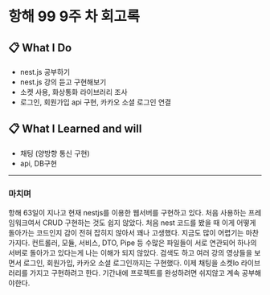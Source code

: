 # 항해 99 9주 차 회고록

## 📋 What I Do
- nest.js 공부하기
- nest.js 강의 듣고 구현해보기
- 소켓 사용, 화상통화 라이브러리 조사 
- 로그인, 회원가입 api 구현, 카카오 소셜 로그인 연결

## 📋 What I Learned and will
- 채팅 (양방향 통신 구현)
- api, DB구현

---

### 마치며
항해 63일이 지나고 현재 nestjs를 이용한 웹서버를 구현하고 있다. 처음 사용하는 프레임워크여서 CRUD 구현하는 것도 쉽지 않았다. 처음 nest 코드를 봤을 때 이게 어떻게 돌아가는 코드인지 감이 전혀 잡히지 않아서 꽤나 고생했다. 지금도 많이 어렵기는 마찬가지다. 컨트롤러, 모듈, 서비스, DTO, Pipe 등 수많은 파일들이 서로 연관되어 하나의 서버로 돌아가고 있다는게 나는 이해가 되지 않았다. 검색도 하고 여러 강의 영상들을 보면서 로그인, 회원가입, 카카오 소셜 로그인까지는 구현했다. 이제 채팅을 소켓Io 라이브러리를 가지고 구현하려고 한다. 기간내에 프로젝트를 완성하려면 쉬지않고 계속 공부해야한다. 